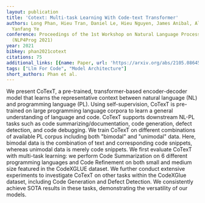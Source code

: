 ```yaml
---
layout: publication
title: 'Cotext: Multi-task Learning With Code-text Transformer'
authors: Long Phan, Hieu Tran, Daniel Le, Hieu Nguyen, James Anibal, Alec Peltekian,
  Yanfang Ye
conference: Proceedings of the 1st Workshop on Natural Language Processing for Programming
  (NLP4Prog 2021)
year: 2021
bibkey: phan2021cotext
citations: 75
additional_links: [{name: Paper, url: 'https://arxiv.org/abs/2105.08645'}]
tags: ["Llm For Code", "Model Architecture"]
short_authors: Phan et al.
---
```

We present CoTexT, a pre-trained, transformer-based encoder-decoder model
that learns the representative context between natural language (NL) and
programming language (PL). Using self-supervision, CoTexT is pre-trained on
large programming language corpora to learn a general understanding of language
and code. CoTexT supports downstream NL-PL tasks such as code
summarizing/documentation, code generation, defect detection, and code
debugging. We train CoTexT on different combinations of available PL corpus
including both "bimodal" and "unimodal" data. Here, bimodal data is the
combination of text and corresponding code snippets, whereas unimodal data is
merely code snippets. We first evaluate CoTexT with multi-task learning: we
perform Code Summarization on 6 different programming languages and Code
Refinement on both small and medium size featured in the CodeXGLUE dataset. We
further conduct extensive experiments to investigate CoTexT on other tasks
within the CodeXGlue dataset, including Code Generation and Defect Detection.
We consistently achieve SOTA results in these tasks, demonstrating the
versatility of our models.